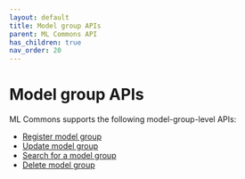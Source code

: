 ```yaml
---
layout: default
title: Model group APIs
parent: ML Commons API
has_children: true
nav_order: 20
---
```


# Model group APIs

ML Commons supports the following model-group-level APIs:

- [Register model group]({{site.url}}{{site.baseurl}}/ml-commons-plugin/api/model-group-apis/register-model-group/)
- [Update model group]({{site.url}}{{site.baseurl}}/ml-commons-plugin/api/model-group-apis/update-model-group/)
- [Search for a model group]({{site.url}}{{site.baseurl}}/ml-commons-plugin/api/model-group-apis/search-model-group/)
- [Delete model group]({{site.url}}{{site.baseurl}}/ml-commons-plugin/api/model-group-apis/delete-model-group/)
